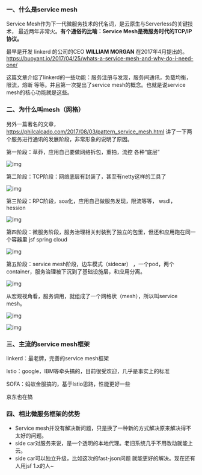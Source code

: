 ### **一、什么是service mesh**

Service Mesh作为下一代微服务技术的代名词，是云原生与Serverless的关键技术， 最近两年非常火。**有个通俗的比喻：Service Mesh是微服务时代的TCP/IP协议。**

最早是开发 linkerd 的公司的CEO **WILLIAM MORGAN** 在2017年4月提出的。https://buoyant.io/2017/04/25/whats-a-service-mesh-and-why-do-i-need-one/

这篇文章介绍了linkerd的一些功能：服务注册与发现，服务间通讯，负载均衡，限流，熔断 等等。并且第一次提出了service mesh的概念。也就是说service mesh的核心功能就是这些。

### **二、为什么叫mesh（网格）**

另外一篇著名的文章，https://philcalcado.com/2017/08/03/pattern_service_mesh.html 讲了一下两个服务进行通讯的发展阶段，非常形象的说明了原因。

第一阶段：草莽，应用自己要做网络拆包，重拍，流控 各种“底层”

![img](https://pic4.zhimg.com/80/v2-1443e6bebd93d5e6bb1c18197676d29b_1440w.jpg)

第二阶段：TCP阶段：网络底层有封装了，甚至有netty这样的工具了

![img](https://pic2.zhimg.com/80/v2-9e6c4c6b4229b947b4efdf63de86f695_1440w.jpg)

第三阶段：RPC阶段，soa化，应用自己做服务发现，限流等等， wsdl， hession

![img](https://pic1.zhimg.com/80/v2-b31cc447637c71b887ac80c0bfa680d4_1440w.jpg)

第四阶段：微服务阶段，服务治理相关封装到了独立的包里，但还和应用跑在同一个容器里    jsf   spring cloud

![img](https://pic1.zhimg.com/80/v2-9382bf9facb290eceed01d998ac2ef44_1440w.jpg)

第五阶段：service mesh阶段，边车模式（sidecar） ，一个pod，两个container，服务治理被下沉到了基础设施层，和应用分离。

![img](https://pic3.zhimg.com/80/v2-546ed82e25d83a2cb404b0a3f526f9c6_1440w.jpg)

从宏观视角看，服务调用，就组成了一个网格状（mesh），所以叫service mesh。

![img](https://pic4.zhimg.com/80/v2-8a9cc161a34d97f36ead06d0abc5b1fb_1440w.jpg)

![img](https://pic4.zhimg.com/80/v2-8686840abd3de29e5cb6e8dcfa78182f_1440w.jpg)

### 三、主流的service mesh框架

linkerd：最老牌，完善的service mesh框架

Istio：google，IBM等牵头搞的，目前很受欢迎，几乎是事实上的标准

SOFA：蚂蚁金服搞的，基于Istio思路，性能更好一些

京东也在搞

### 四、相比微服务框架的优势

- Service mesh并没有解决新问题，只是换了一种新的方式解决原来解决得不太好的问题。
- side car对服务来说，是一个透明的本地代理。老旧系统几乎不用改动就能上云。
- side car可以独立升级，比如这次的fast-json问题 就能更好的解决。现在还有人用jsf 1.x的人~